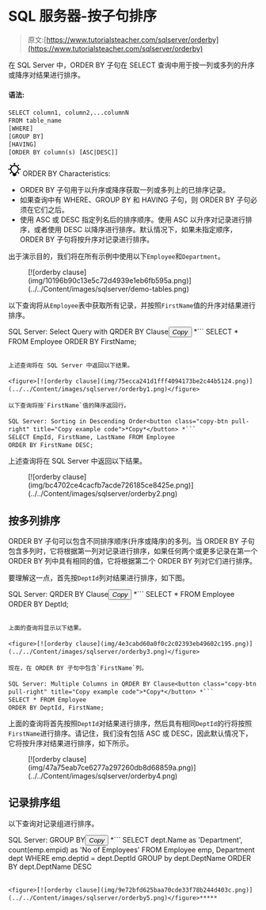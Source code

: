 # SQL 服务器-按子句排序

> 原文:[https://www.tutorialsteacher.com/sqlserver/orderby](https://www.tutorialsteacher.com/sqlserver/orderby)

在 SQL Server 中，ORDER BY 子句在 SELECT 查询中用于按一列或多列的升序或降序对结果进行排序。

#### 语法:

```
SELECT column1, column2,...columnN 
FROM table_name
[WHERE]
[GROUP BY]
[HAVING]
[ORDER BY column(s) [ASC|DESC]] 
```

![](img/85db52f5404f0c468e1b194aa487d6a1.png)  ORDER BY Characteristics:

*   ORDER BY 子句用于以升序或降序获取一列或多列上的已排序记录。
*   如果查询中有 WHERE、GROUP BY 和 HAVING 子句，则 ORDER BY 子句必须在它们之后。
*   使用 ASC 或 DESC 指定列名后的排序顺序。使用 ASC 以升序对记录进行排序，或者使用 DESC 以降序进行排序。默认情况下，如果未指定顺序，ORDER BY 子句将按升序对记录进行排序。

出于演示目的，我们将在所有示例中使用以下`Employee`和`Department`。

<figure>[![orderby clause](img/10196b90c13e5c72d4939e1eb6fb595a.png)](../../Content/images/sqlserver/demo-tables.png)</figure>

以下查询将从`Employee`表中获取所有记录，并按照`FirstName`值的升序对结果进行排序。

SQL Server: Select Query with QRDER BY Clause<button class="copy-btn pull-right" title="Copy example code">*Copy*</button> *```
SELECT * FROM Employee
ORDER BY FirstName; 
```

上述查询将在 SQL Server 中返回以下结果。

<figure>[![orderby clause](img/75ecca241d1fff4094173be2c44b5124.png)](../../Content/images/sqlserver/orderby1.png)</figure>

以下查询将按`FirstName`值的降序返回行。

SQL Server: Sorting in Descending Order<button class="copy-btn pull-right" title="Copy example code">*Copy*</button> *```
SELECT EmpId, FirstName, LastName FROM Employee
ORDER BY FirstName DESC; 
```

上述查询将在 SQL Server 中返回以下结果。

<figure>[![orderby clause](img/bc4702ce4cacfb7acde726185ce8425e.png)](../../Content/images/sqlserver/orderby2.png)</figure>

## 按多列排序

ORDER BY 子句可以包含不同排序顺序(升序或降序)的多列。当 ORDER BY 子句包含多列时，它将根据第一列对记录进行排序，如果任何两个或更多记录在第一个 ORDER BY 列中具有相同的值，它将根据第二个 ORDER BY 列对它们进行排序。

要理解这一点，首先按`DeptId`列对结果进行排序，如下图。

SQL Server: QRDER BY Clause<button class="copy-btn pull-right" title="Copy example code">*Copy*</button> *```
SELECT * FROM Employee
ORDER BY DeptId; 
```

上面的查询将显示以下结果。

<figure>[![orderby clause](img/4e3cabd60a0f0c2c02393eb49602c195.png)](../../Content/images/sqlserver/orderby3.png)</figure>

现在，在 ORDER BY 子句中包含`FirstName`列。

SQL Server: Multiple Columns in QRDER BY Clause<button class="copy-btn pull-right" title="Copy example code">*Copy*</button> *```
SELECT * FROM Employee
ORDER BY DeptId, FirstName; 
```

上面的查询将首先按照`DeptId`对结果进行排序，然后具有相同`DeptId`的行将按照`FirstName`进行排序。请记住，我们没有包括 ASC 或 DESC，因此默认情况下，它将按升序对结果进行排序，如下所示。

<figure>[![orderby clause](img/47a75eab7ce6277a297260db8d68859a.png)](../../Content/images/sqlserver/orderby4.png)</figure>

## 记录排序组

以下查询对记录组进行排序。

SQL Server: GROUP BY<button class="copy-btn pull-right" title="Copy example code">*Copy*</button> *```
SELECT dept.Name as 'Department', count(emp.empid) as 'No of Employees'
FROM Employee emp, Department dept
WHERE emp.deptid = dept.DeptId
GROUP by dept.DeptName
ORDER BY dept.DeptName DESC 
```

<figure>[![orderby clause](img/9e72bfd625baa70cde33f78b244d403c.png)](../../Content/images/sqlserver/orderby5.png)</figure>*****